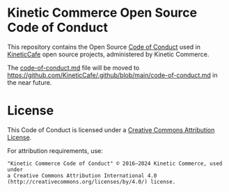 # Kinetic Commerce Open Source Code of Conduct

This repository contains the Open Source [Code of Conduct][] used in
[KineticCafe][] open source projects, administered by Kinetic Commerce.

The [code-of-conduct.md](./code-of-conduct.md) file will be moved to
<https://github.com/KineticCafe/.github/blob/main/code-of-conduct.md> in the
near future.

# License

This Code of Conduct is licensed under a [Creative Commons Attribution
License][cc-by-4.0].

For attribution requirements, use:

```text
"Kinetic Commerce Code of Conduct" © 2016–2024 Kinetic Commerce, used under
a Creative Commons Attribution International 4.0
(http://creativecommons.org/licenses/by/4.0/) license.
```

[@twitteross code of conduct]: https://github.com/twitter-archive/code-of-conduct
[cc-by-4.0]: http://creativecommons.org/licenses/by/4.0/
[code of conduct]: https://github.com/KineticCafe/code-of-conduct/blob/main/code-of-conduct.md
[kineticcafe]: https://github.com/KineticCafe
[open code of conduct]: https://github.com/todogroup/opencodeofconduct
